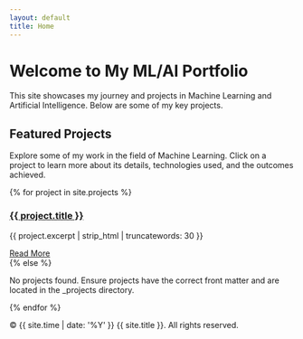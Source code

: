 ```yaml
---
layout: default
title: Home
---
```


# Welcome to My ML/AI Portfolio

This site showcases my journey and projects in Machine Learning and Artificial Intelligence. Below are some of my key projects.

<section class="featured-section">
  <h2>Featured Projects</h2>
  <p>Explore some of my work in the field of Machine Learning. Click on a project to learn more about its details, technologies used, and the outcomes achieved.</p>
</section>

<div class="project-list">
  {% for project in site.projects %}
    <div class="post-card">
      <h3><a href="{{ project.url }}">{{ project.title }}</a></h3>
      <p>{{ project.excerpt | strip_html | truncatewords: 30 }}</p>
      <a href="{{ project.url }}" class="btn">Read More</a>
    </div>
  {% else %}
    <p>No projects found. Ensure projects have the correct front matter and are located in the _projects directory.</p>
  {% endfor %}
</div>

<footer>
  <p>&copy; {{ site.time | date: '%Y' }} {{ site.title }}. All rights reserved.</p>
</footer>
